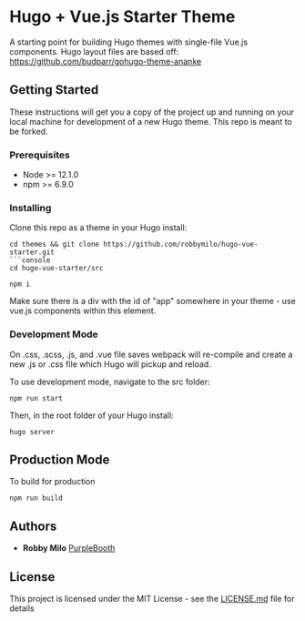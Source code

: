 # Hugo + Vue.js Starter Theme

A starting point for building Hugo themes with single-file Vue.js components. Hugo layout files are based off: https://github.com/budparr/gohugo-theme-ananke

## Getting Started

These instructions will get you a copy of the project up and running on your local machine for development of a new Hugo theme. This repo is meant to be forked.

### Prerequisites

* Node >= 12.1.0
* npm >= 6.9.0

### Installing

Clone this repo as a theme in your Hugo install:

```console
cd themes && git clone https://github.com/robbymilo/hugo-vue-starter.git
```console
cd hugo-vue-starter/src
```
```console
npm i
```
Make sure there is a div with the id of "app" somewhere in your theme - use vue.js components within this element.

### Development Mode

On .css, .scss, .js, and .vue file saves webpack will re-compile and create a new .js or .css file which Hugo will pickup and reload.

To use development mode, navigate to the src folder:

```console
npm run start
```

Then, in the root folder of your Hugo install:

```console
hugo server
```

## Production Mode

To build for production

```console
npm run build
```

## Authors

* **Robby Milo** [PurpleBooth](https://github.com/robbymilo)

## License

This project is licensed under the MIT License - see the [LICENSE.md](LICENSE.md) file for details
